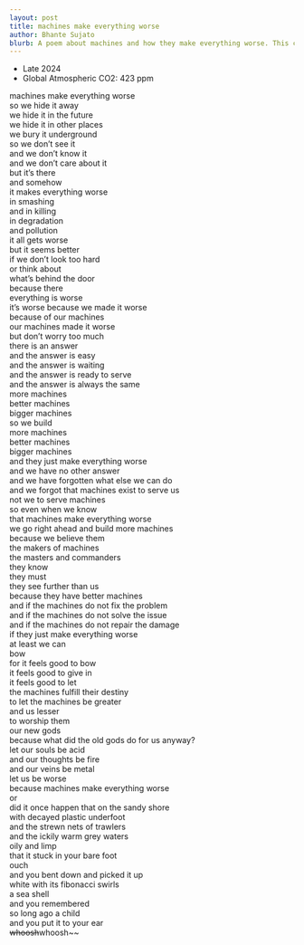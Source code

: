 ```yaml
---    
layout: post    
title: machines make everything worse    
author: Bhante Sujato    
blurb: A poem about machines and how they make everything worse. This came to me in Poland.    
---    
```

    
- Late 2024    
- Global Atmospheric CO2: 423 ppm    
    
machines make everything worse    
so we hide it away    
we hide it in the future    
we hide it in other places    
we bury it underground    
so we don’t see it    
and we don’t know it    
and we don’t care about it    
but it’s there    
and somehow    
it makes everything worse    
in smashing    
and in killing    
in degradation    
and pollution    
it all gets worse    
but it seems better    
if we don’t look too hard    
or think about    
what’s behind the door    
because there    
everything is worse    
it’s worse because we made it worse    
because of our machines    
our machines made it worse    
but don’t worry too much    
there is an answer    
and the answer is easy    
and the answer is waiting    
and the answer is ready to serve    
and the answer is always the same    
more machines    
better machines    
bigger machines    
so we build     
more machines    
better machines    
bigger machines    
and they just make everything worse    
and we have no other answer    
and we have forgotten what else we can do    
and we forgot that machines exist to serve us    
not we to serve machines    
so even when we know    
that machines make everything worse    
we go right ahead and build more machines    
because we believe them    
the makers of machines    
the masters and commanders    
they know    
they must    
they see further than us    
because they have better machines    
and if the machines do not fix the problem    
and if the machines do not solve the issue    
and if the machines do not repair the damage    
if they just make everything worse    
at least we can     
bow    
for it feels good to bow    
it feels good to give in    
it feels good to let    
the machines fulfill their destiny    
to let the machines be greater    
and us lesser    
to worship them     
our new gods    
because what did the old gods do for us anyway?    
let our souls be acid    
and our thoughts be fire    
and our veins be metal    
let us be worse    
because machines make everything worse    
or    
did it once happen that on the sandy shore    
with decayed plastic underfoot    
and the strewn nets of trawlers    
and the ickily warm grey waters    
oily and limp    
that it stuck in your bare foot     
ouch    
and you bent down and picked it up    
white with its fibonacci swirls    
a sea shell    
and you remembered    
so long ago a child    
and you put it to your ear    
~~whoosh~~whoosh~~
